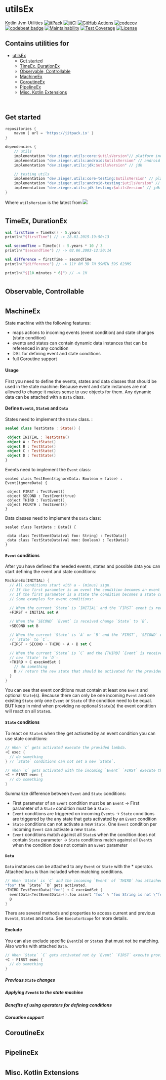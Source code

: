 # utilsEx
Kotlin Jvm Utilities 
[![jitPack](https://jitpack.io/v/SaschaZ/utils.svg)](https://jitpack.io/#SaschaZ/utils/core) 
[![jitCI](https://jitci.com/gh/SaschaZ/utils/svg)](https://jitci.com/gh/SaschaZ/utils) 
[![GitHub Actions](https://img.shields.io/endpoint.svg?url=https%3A%2F%2Factions-badge.atrox.dev%2Fatrox%2Fsync-dotenv%2Fbadge&label=build&logo=none)](https://actions-badge.atrox.dev/atrox/sync-dotenv/goto) 
[![codecov](https://codecov.io/gh/SaschaZ/utils/branch/master/graph/badge.svg)](https://codecov.io/gh/SaschaZ/utils)
[![codebeat badge](https://codebeat.co/badges/84495349-71cb-461f-9840-860e9678f593)](https://codebeat.co/projects/github-com-saschaz-utils-master)
[![Maintainability](https://api.codeclimate.com/v1/badges/cbd0727a672b2178f75e/maintainability)](https://codeclimate.com/github/SaschaZ/utils/maintainability)
[![Test Coverage](https://api.codeclimate.com/v1/badges/cbd0727a672b2178f75e/test_coverage)](https://codeclimate.com/github/SaschaZ/utils/test_coverage)
[![License](https://img.shields.io/badge/License-Apache%202.0-blue)](https://raw.githubusercontent.com/SaschaZ/utils/master/LICENSE)

## Contains utilities for
- [utilsEx](#utilsex)
  - [Get started](#get-started)
  - [TimeEx, DurationEx](#timeex-durationex)
  - [Observable, Controllable](#observable-controllable)
  - [MachineEx](#machineex)
  - [CoroutineEx](#coroutineex)
  - [PipelineEx](#pipelineex)
  - [Misc. Kotlin Extensions](#misc-kotlin-extensions)

<br>

## Get started
```gradle
repositories {
    maven { url = 'https://jitpack.io' }
}

dependencies {
    // utils
    implementation "dev.zieger.utils:core:$utilsVersion"// platform independent
    implementation "dev.zieger.utils:android:$utilsVersion" // android
    implementation "dev.zieger.utils:jdk:$utilsVersion" // jdk

    // testing utils
    implementation "dev.zieger.utils:core-testing:$utilsVersion" // platform independent
    implementation "dev.zieger.utils:android-testing:$utilsVersion" // android
    implementation "dev.zieger.utils:jdk-testing:$utilsVersion" // jdk
}
```

Where `utilsVersion` is the latest from
[![](https://jitpack.io/v/SaschaZ/utils.svg)](https://jitpack.io/#SaschaZ/utils/core)
#

## TimeEx, DurationEx

```kotlin
val firstTime = TimeEx() - 5.years
println("$firstTime") // -> 28.01.2015-19:50:13

val secondTime = TimeEx() - 5.years * 10 / 3
println("$secondTime") // -> 02.06.2003-12:50:14

val difference = firstTime - secondTime
println("$difference") // -> 11Y 8M 3D 7H 59MIN 59S 623MS

println("${10.minutes * 6}") // -> 1H
```
#

## Observable, Controllable

#

## MachineEx


State machine with the following features:
- maps actions to incoming events (event condition) and state changes (state condition)
- events and states can contain dynamic data instances that can be referenced in any condition
- DSL for defining event and state conditions
- full Coroutine support


#### **Usage**

First you need to define the events, states and data classes that should be used in the state machine:
Because event and state instances are not allowed to change it makes sense to use objects for them. Any dynamic data
can be attached with a `Data` class.

#### **Define `Event`s, `State`s and `Data`**

States need to implement the `State` class. :
```kotlin
sealed class TestState : State() {

 object INITIAL : TestState()
 object A : TestState()
 object B : TestState()
 object C : TestState()
 object D : TestState()
}
```

Events need to implement the `Event` class:
```
sealed class TestEvent(ignoreData: Boolean = false) : Event(ignoreData) {

 object FIRST : TestEvent()
 object SECOND : TestEvent(true)
 object THIRD : TestEvent()
 object FOURTH : TestEvent()
}
```
Data classes need to implement the `Data` class:
```
sealed class TestData : Data() {

 data class TestEventData(val foo: String) : TestData()
 data class TestStateData(val moo: Boolean) : TestData()
}
```

#### **`Event` conditions**

After you have defined the needed events, states and possible data you can start defining the event and state
conditions:
```kotlin
MachineEx(INITIAL) {
  // All conditions start with a - (minus) sign.
  // If the first parameter is an event the condition becomes an event condition.
  // If the first parameter is a state the condition becomes a state condition.
  // Some examples for event conditions:

  // When the current `State` is `INITIAL` and the `FIRST` event is received change the `State` to `A`.
  +FIRST + INITIAL set A

  // When the `SECOND` `Event` is received change `State` to `B`.
  +SECOND set B

  // When the current `State` is `A` or `B` and the `FIRST`, `SECOND` or `THIRD` `Event` is received change the
  // `State` to `C`.
  +FIRST + SECOND + THIRD + A + B set C

  // When the current `State` is `C` and the {THIRD] `Event` is received execute the provided lambda and set the
  // new `State` to `D`-
  +THIRD + C execAndSet {
    // do something
    D // return the new state that should be activated for the provided event condition.
  }
}
```

You can see that event conditions must contain at least one `Event` and optional `State`(s).
Because there can only be one incoming `Event` and one existing `State` only one `Event` or `State` of the
condition need to be equal. BUT keep in mind when providing no optional `State`(s) the event condition will
react on all `State`s.

#### **`State` conditions**

To react on `State`s when they get activated by an event condition you can use state conditions:

```kotlin
// When `C` gets activated execute the provided lambda.
+C exec {
  // do something
} // `State` conditions can not set a new `State`.

// When `C` gets activated with the incoming `Event` `FIRST` execute the provided lambda.
+C + FIRST exec {
  // do something
}
```

Summarize difference between `Event` and `State` conditions:
- First parameter of an `Event` condition must be an `Event` -> First parameter of a `State` condition must be
  a `State`.
- `Event` conditions are triggered on incoming `Event`s -> `State` conditions are triggered by the any state
  that gets activated by an `Event` condition
- `State` conditions can not activate a new `State`. One `Event` condition per incoming `Event` can activate a
  new `State`.
- `Event` conditions match against all `State`s when the condition does not contain `State` parameter ->
  `State` conditions match against all `Event`s when the condition does not contain an `Event` parameter

#### **`Data`**

`Data` instances can be attached to any `Event` or `State` with the * operator.
Attached `Data` is than included when matching conditions.
```kotlin
// When `State` is `C` and the incoming `Event` of `THIRD` has attached `TestEventData` with the content
"foo" the `State` `D` gets activated.
+THIRD TestEventData("foo") + C execAndSet {
  eventData<TestEventData>().foo assert "foo" % "foo String is not \"foo\""
  D
}
```
There are several methods and properties to access current and previous `Event`s, `State`s and `Data`.
See `ExecutorScope` for more details.

#### **Exclude**

You can also exclude specific `Event`(s) or `State`s that must not be matching.
Also works with attached `Data`.
```kotlin
// When `State` `C` gets activated not by `Event` `FIRST` execute provided lambda.
+C - FIRST exec {
  // do something
}
```

##### **Previous `State` changes**
##### **Applying `Event`s to the state machine**
##### **Benefits of using operators for defining conditions**
##### **Coroutine support**


## CoroutineEx

#

## PipelineEx

#

## Misc. Kotlin Extensions